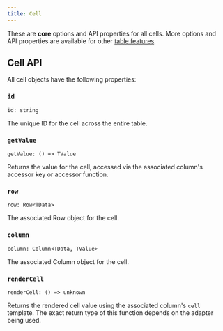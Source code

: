 ```yaml
---
title: Cell
---
```


These are **core** options and API properties for all cells. More options and API properties are available for other [table features](../guide/09-features.md).

## Cell API

All cell objects have the following properties:

### `id`

```tsx
id: string
```

The unique ID for the cell across the entire table.

### `getValue`

```tsx
getValue: () => TValue
```

Returns the value for the cell, accessed via the associated column's accessor key or accessor function.

### `row`

```tsx
row: Row<TData>
```

The associated Row object for the cell.

### `column`

```tsx
column: Column<TData, TValue>
```

The associated Column object for the cell.

### `renderCell`

```tsx
renderCell: () => unknown
```

Returns the rendered cell value using the associated column's `cell` template. The exact return type of this function depends on the adapter being used.
